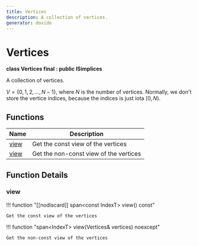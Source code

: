 ```yaml
---
title: Vertices
description: A collection of vertices.
generator: doxide
---
```



# Vertices

**class  Vertices final : public ISimplices**



A collection of vertices.

$V=\{0,1,2,...,N-1\}$, where $N$ is the number of vertices.
Normally, we don't store the vertice indices, because the indices is just iota $[0, N)$.



## Functions

| Name | Description |
| ---- | ----------- |
| [view](#view) | Get the const view of the vertices  |
| [view](#view) | Get the non-const view of the vertices  |

## Function Details

### view<a name="view"></a>
!!! function "[[nodiscard]] span&lt;const IndexT&gt; view() const"

    
    
    Get the const view of the vertices
         
    
    
    

!!! function "span&lt;IndexT&gt; view(Vertices&amp; vertices) noexcept"

    
    
    Get the non-const view of the vertices
         
    
    
    

